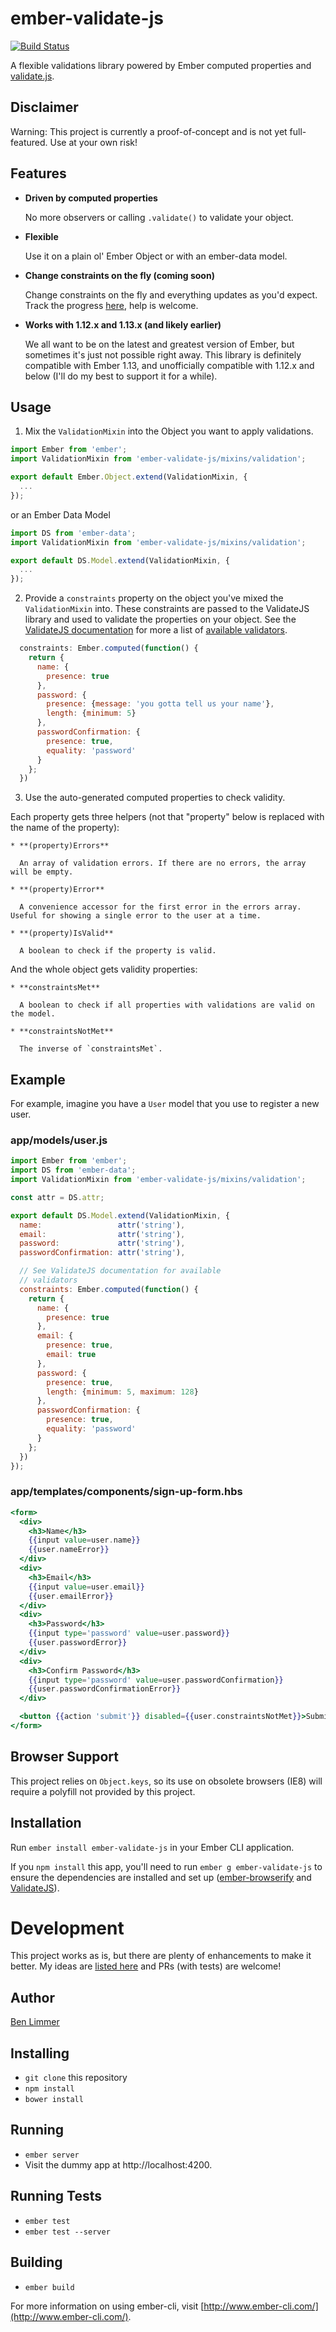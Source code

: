 # ember-validate-js
[![Build Status](https://travis-ci.org/blimmer/ember-validate-js.svg?branch=master)](https://travis-ci.org/blimmer/ember-validate-js)

A flexible validations library powered by Ember computed properties and  [validate.js](http://validatejs.org/).

## Disclaimer
Warning: This project is currently a proof-of-concept and is not yet full-featured. Use at your own risk!

## Features
* **Driven by computed properties**

  No more observers or calling `.validate()` to validate your object.

* **Flexible**

  Use it on a plain ol' Ember Object or with an ember-data model.

* **Change constraints on the fly (coming soon)**

  Change constraints on the fly and everything updates as you'd expect. Track the progress [here](https://github.com/blimmer/ember-validate-js/issues/3), help is welcome.

* **Works with 1.12.x and 1.13.x (and likely earlier)**

  We all want to be on the latest and greatest version of Ember, but sometimes
  it's just not possible right away. This library is definitely compatible with
  Ember 1.13, and unofficially compatible with 1.12.x and below (I'll do my best
  to support it for a while).

## Usage
1. Mix the `ValidationMixin` into the Object you want to apply validations.

  ```js
  import Ember from 'ember';
  import ValidationMixin from 'ember-validate-js/mixins/validation';

  export default Ember.Object.extend(ValidationMixin, {
    ...
  });
  ```

  or an Ember Data Model

  ```js
  import DS from 'ember-data';
  import ValidationMixin from 'ember-validate-js/mixins/validation';

  export default DS.Model.extend(ValidationMixin, {
    ...
  });
  ```

2. Provide a `constraints` property on the object you've mixed the `ValidationMixin` into.
These constraints are passed to the ValidateJS library and used to validate the properties on your object. See the [ValidateJS documentation](http://validatejs.org/#constraints) for more a list of [available validators](http://validatejs.org/#validators).

  ```js
    constraints: Ember.computed(function() {
      return {
        name: {
          presence: true
        },
        password: {
          presence: {message: 'you gotta tell us your name'},
          length: {minimum: 5}
        },
        passwordConfirmation: {
          presence: true,
          equality: 'password'
        }
      };
    })
  ```

3. Use the auto-generated computed properties to check validity.

  Each property gets three helpers (not that "property" below is replaced with the name of the property):

    * **(property)Errors**

      An array of validation errors. If there are no errors, the array will be empty.

    * **(property)Error**

      A convenience accessor for the first error in the errors array. Useful for showing a single error to the user at a time.

    * **(property)IsValid**

      A boolean to check if the property is valid.

  And the whole object gets validity properties:

    * **constraintsMet**

      A boolean to check if all properties with validations are valid on the model.

    * **constraintsNotMet**

      The inverse of `constraintsMet`.

## Example

For example, imagine you have a `User` model that you use to register a new user.

### app/models/user.js
```js
import Ember from 'ember';
import DS from 'ember-data';
import ValidationMixin from 'ember-validate-js/mixins/validation';

const attr = DS.attr;

export default DS.Model.extend(ValidationMixin, {
  name:                 attr('string'),
  email:                attr('string'),
  password:             attr('string'),
  passwordConfirmation: attr('string'),

  // See ValidateJS documentation for available
  // validators
  constraints: Ember.computed(function() {
    return {
      name: {
        presence: true
      },
      email: {
        presence: true,
        email: true
      },
      password: {
        presence: true,
        length: {minimum: 5, maximum: 128}
      },
      passwordConfirmation: {
        presence: true,
        equality: 'password'
      }
    };
  })
});
```

### app/templates/components/sign-up-form.hbs
```handlebars
<form>
  <div>
    <h3>Name</h3>
    {{input value=user.name}}
    {{user.nameError}}
  </div>
  <div>
    <h3>Email</h3>
    {{input value=user.email}}
    {{user.emailError}}
  </div>
  <div>
    <h3>Password</h3>
    {{input type='password' value=user.password}}
    {{user.passwordError}}
  </div>
  <div>
    <h3>Confirm Password</h3>
    {{input type='password' value=user.passwordConfirmation}}
    {{user.passwordConfirmationError}}
  </div>

  <button {{action 'submit'}} disabled={{user.constraintsNotMet}}>Submit</button>
</form>
```

## Browser Support
This project relies on `Object.keys`, so its use on obsolete browsers (IE8) will require a polyfill not provided by this project.

## Installation
Run `ember install ember-validate-js` in your Ember CLI application.

If you `npm install` this app, you'll need to run `ember g ember-validate-js`
to ensure the dependencies are installed and set up
([ember-browserify](https://github.com/ef4/ember-browserify) and [ValidateJS](http://validatejs.org/)).

# Development
This project works as is, but there are plenty of enhancements to make it better. My ideas are [listed here](https://github.com/blimmer/ember-validate-js/labels/enhancement) and PRs (with tests) are welcome!

## Author
[Ben Limmer](http://benlimmer.com)

## Installing
* `git clone` this repository
* `npm install`
* `bower install`

## Running

* `ember server`
* Visit the dummy app at http://localhost:4200.

## Running Tests

* `ember test`
* `ember test --server`

## Building

* `ember build`

For more information on using ember-cli, visit [http://www.ember-cli.com/](http://www.ember-cli.com/).
